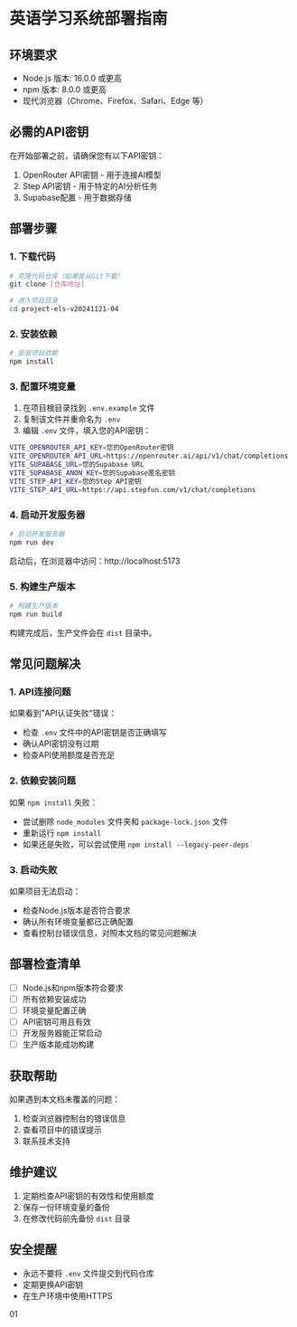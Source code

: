 # 英语学习系统部署指南

## 环境要求
- Node.js 版本: 16.0.0 或更高
- npm 版本: 8.0.0 或更高
- 现代浏览器（Chrome、Firefox、Safari、Edge 等）

## 必需的API密钥
在开始部署之前，请确保您有以下API密钥：
1. OpenRouter API密钥 - 用于连接AI模型
2. Step API密钥 - 用于特定的AI分析任务
3. Supabase配置 - 用于数据存储

## 部署步骤

### 1. 下载代码
```bash
# 克隆代码仓库（如果是从Git下载）
git clone [仓库地址]

# 进入项目目录
cd project-els-v20241121-04
```

### 2. 安装依赖
```bash
# 安装项目依赖
npm install
```

### 3. 配置环境变量
1. 在项目根目录找到 `.env.example` 文件
2. 复制该文件并重命名为 `.env`
3. 编辑 `.env` 文件，填入您的API密钥：
```bash
VITE_OPENROUTER_API_KEY=您的OpenRouter密钥
VITE_OPENROUTER_API_URL=https://openrouter.ai/api/v1/chat/completions
VITE_SUPABASE_URL=您的Supabase URL
VITE_SUPABASE_ANON_KEY=您的Supabase匿名密钥
VITE_STEP_API_KEY=您的Step API密钥
VITE_STEP_API_URL=https://api.stepfun.com/v1/chat/completions
```

### 4. 启动开发服务器
```bash
# 启动开发服务器
npm run dev
```
启动后，在浏览器中访问：http://localhost:5173

### 5. 构建生产版本
```bash
# 构建生产版本
npm run build
```
构建完成后，生产文件会在 `dist` 目录中。

## 常见问题解决

### 1. API连接问题
如果看到"API认证失败"错误：
- 检查 `.env` 文件中的API密钥是否正确填写
- 确认API密钥没有过期
- 检查API使用额度是否充足

### 2. 依赖安装问题
如果 `npm install` 失败：
- 尝试删除 `node_modules` 文件夹和 `package-lock.json` 文件
- 重新运行 `npm install`
- 如果还是失败，可以尝试使用 `npm install --legacy-peer-deps`

### 3. 启动失败
如果项目无法启动：
- 检查Node.js版本是否符合要求
- 确认所有环境变量都已正确配置
- 查看控制台错误信息，对照本文档的常见问题解决

## 部署检查清单
- [ ] Node.js和npm版本符合要求
- [ ] 所有依赖安装成功
- [ ] 环境变量配置正确
- [ ] API密钥可用且有效
- [ ] 开发服务器能正常启动
- [ ] 生产版本能成功构建

## 获取帮助
如果遇到本文档未覆盖的问题：
1. 检查浏览器控制台的错误信息
2. 查看项目中的错误提示
3. 联系技术支持

## 维护建议
1. 定期检查API密钥的有效性和使用额度
2. 保存一份环境变量的备份
3. 在修改代码前先备份 `dist` 目录

## 安全提醒
- 永远不要将 `.env` 文件提交到代码仓库
- 定期更换API密钥
- 在生产环境中使用HTTPS

01